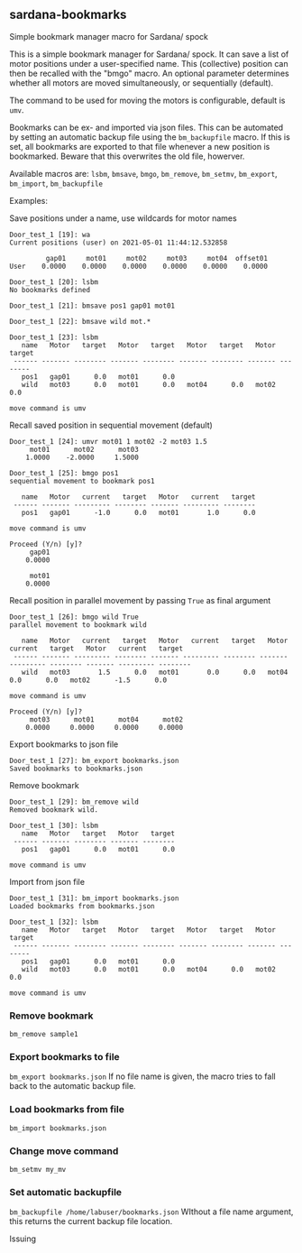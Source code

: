 ## sardana-bookmarks
Simple bookmark manager macro for Sardana/ spock


This is a simple bookmark manager for Sardana/ spock. It can save a list of motor positions under a user-specified name. This (collective) position can then be recalled with the "bmgo" macro. An optional parameter determines whether all motors are moved simultaneously, or sequentially (default).

The command to be used for moving the motors is configurable, default is `umv`.

Bookmarks can be ex- and imported via json files. This can be automated by setting an automatic backup file using the `bm_backupfile` macro. If this is set, all bookmarks are exported to that file whenever a new position is bookmarked. Beware that this overwrites the old file, howerver.

Available macros are: `lsbm`, `bmsave`, `bmgo`, `bm_remove`, `bm_setmv`, `bm_export`, `bm_import`, `bm_backupfile`

Examples:

Save positions under a name, use wildcards for motor names
```
Door_test_1 [19]: wa
Current positions (user) on 2021-05-01 11:44:12.532858

         gap01     mot01     mot02     mot03     mot04  offset01
User    0.0000    0.0000    0.0000    0.0000    0.0000    0.0000

Door_test_1 [20]: lsbm
No bookmarks defined

Door_test_1 [21]: bmsave pos1 gap01 mot01

Door_test_1 [22]: bmsave wild mot.*

Door_test_1 [23]: lsbm
   name   Motor   target   Motor   target   Motor   target   Motor   target
 ------ ------- -------- ------- -------- ------- -------- ------- --------
   pos1   gap01      0.0   mot01      0.0
   wild   mot03      0.0   mot01      0.0   mot04      0.0   mot02      0.0

move command is umv
```

Recall saved position in sequential movement (default)
```
Door_test_1 [24]: umvr mot01 1 mot02 -2 mot03 1.5
     mot01      mot02      mot03
    1.0000    -2.0000     1.5000

Door_test_1 [25]: bmgo pos1
sequential movement to bookmark pos1

   name   Motor   current   target   Motor   current   target
 ------ ------- --------- -------- ------- --------- --------
   pos1   gap01      -1.0      0.0   mot01       1.0      0.0

move command is umv

Proceed (Y/n) [y]? 
     gap01
    0.0000

     mot01
    0.0000
```

Recall position in parallel movement by passing `True` as final argument
```
Door_test_1 [26]: bmgo wild True
parallel movement to bookmark wild

   name   Motor   current   target   Motor   current   target   Motor   current   target   Motor   current   target
 ------ ------- --------- -------- ------- --------- -------- ------- --------- -------- ------- --------- --------
   wild   mot03       1.5      0.0   mot01       0.0      0.0   mot04       0.0      0.0   mot02      -1.5      0.0

move command is umv

Proceed (Y/n) [y]? 
     mot03      mot01      mot04      mot02
    0.0000     0.0000     0.0000     0.0000
```

Export bookmarks to json file
```
Door_test_1 [27]: bm_export bookmarks.json
Saved bookmarks to bookmarks.json

```

Remove bookmark
```
Door_test_1 [29]: bm_remove wild
Removed bookmark wild.

Door_test_1 [30]: lsbm
   name   Motor   target   Motor   target
 ------ ------- -------- ------- --------
   pos1   gap01      0.0   mot01      0.0

move command is umv
```

Import from json file
```
Door_test_1 [31]: bm_import bookmarks.json
Loaded bookmarks from bookmarks.json

Door_test_1 [32]: lsbm
   name   Motor   target   Motor   target   Motor   target   Motor   target
 ------ ------- -------- ------- -------- ------- -------- ------- --------
   pos1   gap01      0.0   mot01      0.0
   wild   mot03      0.0   mot01      0.0   mot04      0.0   mot02      0.0

move command is umv
```

### Remove bookmark
`bm_remove sample1`

### Export bookmarks to file
`bm_export bookmarks.json`
If no file name is given, the macro tries to fall back to the automatic backup file.

### Load bookmarks from file
`bm_import bookmarks.json`

### Change move command
`bm_setmv my_mv`

### Set automatic backupfile
`bm_backupfile /home/labuser/bookmarks.json`
WIthout a file name argument, this returns the current backup file location.


Issuing


